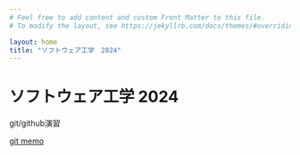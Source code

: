 ```yaml
---
# Feel free to add content and custom Front Matter to this file.
# To modify the layout, see https://jekyllrb.com/docs/themes/#overriding-theme-defaults

layout: home
title: "ソフトウェア工学　2024"
---
```

# ソフトウェア工学 2024

git/github演習

[git memo](/docs/git-memo)